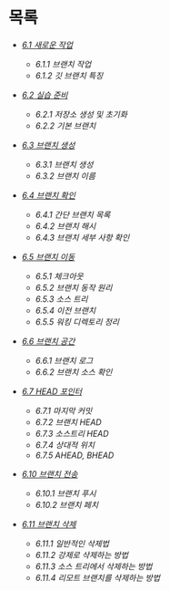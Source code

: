 <h1>목록</h1>

- [*6.1 새로운 작업*](https://github.com/ossQB/5-qb/blob/main/6%EC%9E%A5%EC%A0%95%EB%A6%AC/6-1.md)
  - *6.1.1 브랜치 작업*
  - *6.1.2 깃 브랜치 특징*

- [*6.2 실습 준비*](https://github.com/ossQB/5-qb/blob/main/6%EC%9E%A5%EC%A0%95%EB%A6%AC/6-2.md)
  - *6.2.1 저장소 생성 및 초기화*
  - *6.2.2 기본 브랜치*

- [*6.3 브랜치 생성*](https://github.com/ossQB/5-qb/blob/main/6%EC%9E%A5%EC%A0%95%EB%A6%AC/6-3.md)
  - *6.3.1 브랜치 생성*
  - *6.3.2 브랜치 이름*

- [*6.4 브랜치 확인*](https://github.com/ossQB/5-qb/blob/main/6%EC%9E%A5%EC%A0%95%EB%A6%AC/6-4.md)
  - *6.4.1 간단 브랜치 목록*
  - *6.4.2 브랜치 해시*
  - *6.4.3 브랜치 세부 사항 확인*

- [*6.5 브랜치 이동*](https://github.com/ossQB/5-qb/blob/main/6%EC%9E%A5%EC%A0%95%EB%A6%AC/6-5.md)
  - *6.5.1 체크아웃*
  - *6.5.2 브랜치 동작 원리*
  - *6.5.3 소스 트리*
  - *6.5.4 이전 브랜치*
  - *6.5.5 워킹 디렉토리 정리*

- [*6.6 브랜치 공간*](https://github.com/ossQB/5-qb/blob/main/6%EC%9E%A5%EC%A0%95%EB%A6%AC/6-6.md)
  - *6.6.1 브랜치 로그*
  - *6.6.2 브랜치 소스 확인*

- [*6.7 HEAD 포인터*](https://github.com/ossQB/5-qb/blob/main/6%EC%9E%A5%EC%A0%95%EB%A6%AC/6-7.md)
  - *6.7.1 마지막 커밋*
  - *6.7.2 브랜치 HEAD*
  - *6.7.3 소스트리 HEAD*
  - *6.7.4 상대적 위치*
  - *6.7.5 AHEAD, BHEAD*
 
- [*6.10 브랜치 전송*](https://github.com/ossQB/5-qb/blob/main/6%EC%9E%A5%EC%A0%95%EB%A6%AC/6-10.md)
  - *6.10.1 브랜치 푸시*
  - *6.10.2 브랜치 페치*

- [*6.11 브랜치 삭제*](https://github.com/ossQB/5-qb/blob/main/6%EC%9E%A5%EC%A0%95%EB%A6%AC/6-11.md)
  - *6.11.1 일반적인 삭제법*
  - *6.11.2 강제로 삭제하는 방법*
  - *6.11.3 소스 트리에서 삭제하는 방법*
  - *6.11.4 리모트 브랜치를 삭제하는 방법*
